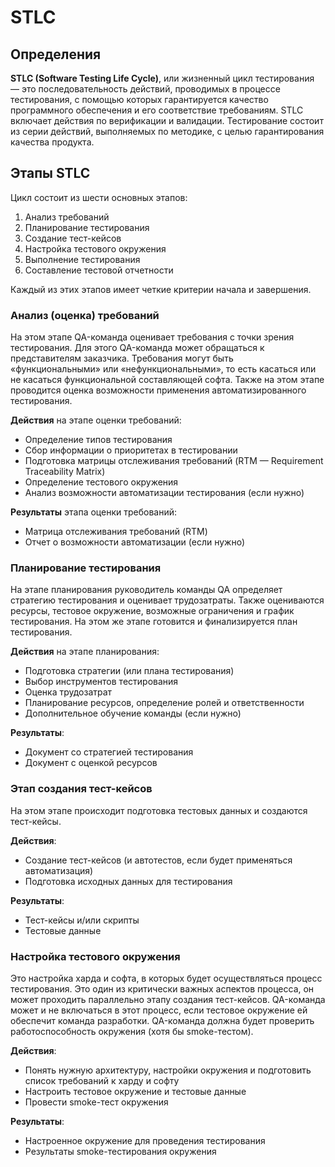 # STLC

## Определения

**STLC (Software Testing Life Cycle)**, или жизненный цикл тестирования — это последовательность действий, проводимых в процессе тестирования, с помощью которых гарантируется качество программного обеспечения и его соответствие требованиям. STLC включает действия по верификации и валидации. Тестирование состоит из серии действий, выполняемых по методике, с целью гарантирования качества продукта.

## Этапы STLC

Цикл состоит из шести основных этапов:

1. Анализ требований
2. Планирование тестирования
3. Создание тест-кейсов
4. Настройка тестового окружения
5. Выполнение тестирования
6. Составление тестовой отчетности

Каждый из этих этапов имеет четкие критерии начала и завершения.

### Анализ (оценка) требований

На этом этапе QA-команда оценивает требования с точки зрения тестирования. Для этого QA-команда может обращаться к представителям заказчика. Требования могут быть «функциональными» или «нефункциональными», то есть касаться или не касаться функциональной составляющей софта. Также на этом этапе проводится оценка возможности применения автоматизированного тестирования.

**Действия** на этапе оценки требований:

* Определение типов тестирования
* Сбор информации о приоритетах в тестировании
* Подготовка матрицы отслеживания требований (RTM — Requirement Traceability Matrix)
* Определение тестового окружения
* Анализ возможности автоматизации тестирования (если нужно)

**Результаты** этапа оценки требований:

* Матрица отслеживания требований (RTM)
* Отчет о возможности автоматизации (если нужно)

### Планирование тестирования

На этапе планирования руководитель команды QA определяет стратегию тестирования и оценивает трудозатраты. Также оцениваются ресурсы, тестовое окружение, возможные ограничения и график тестирования. На этом же этапе готовится и финализируется план тестирования.

**Действия** на этапе планирования:

* Подготовка стратегии (или плана тестирования)
* Выбор инструментов тестирования
* Оценка трудозатрат
* Планирование ресурсов, определение ролей и ответственности
* Дополнительное обучение команды (если нужно)

**Результаты**:

* Документ со стратегией тестирования
* Документ с оценкой ресурсов

### Этап создания тест-кейсов

На этом этапе происходит подготовка тестовых данных и создаются тест-кейсы.

**Действия**:

* Создание тест-кейсов (и автотестов, если будет применяться автоматизация)
* Подготовка исходных данных для тестирования

**Результаты**:

* Тест-кейсы и/или скрипты
* Тестовые данные

### Настройка тестового окружения

Это настройка харда и софта, в которых будет осуществляться процесс тестирования. Это один из критически важных аспектов процесса, он может проходить параллельно этапу создания тест-кейсов. QA-команда может и не включаться в этот процесс, если тестовое окружение ей обеспечит команда разработки. QA-команда должна будет проверить работоспособность окружения (хотя бы smoke-тестом).

**Действия**:

* Понять нужную архитектуру, настройки окружения и подготовить список требований к харду и софту
* Настроить тестовое окружение и тестовые данные
* Провести smoke-тест окружения

**Результаты**:

* Настроенное окружение для проведения тестирования
* Результаты smoke-тестирования окружения
